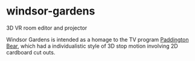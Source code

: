 # windsor-gardens

3D VR room editor and projector

Windsor Gardens is intended as a homage to the TV program [Paddington Bear](https://en.wikipedia.org/wiki/Paddington_(1975_TV_series)), which had a individualistic style of 3D stop motion involving 2D cardboard cut outs.
